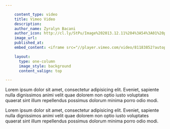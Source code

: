 ```yaml
---

    content_type: video
    title: Vimeo Video
    description:
    author_name: Zyralyn Bacani
    author_icon: http://cl.ly/StPu/Image%202013.12.11%204%3A54%3A01%20pm.png
    image_url:
    published_at:
    embed_content: <iframe src="//player.vimeo.com/video/81183852?autoplay=1&amp;byline=0&amp;portrait=0" frameborder="0" height="100%" width="100%" webkitallowfullscreen="" mozallowfullscreen="" allowfullscreen=""></iframe>

    layout:
      type: one-column
      image_style: background
      content_valign: top

---
```


Lorem ipsum dolor sit amet, consectetur adipisicing elit. Eveniet, sapiente nulla dignissimos animi velit quae dolorem non optio iusto voluptates quaerat sint illum repellendus possimus dolorum minima porro odio modi.

Lorem ipsum dolor sit amet, consectetur adipisicing elit. Eveniet, sapiente nulla dignissimos animi velit quae dolorem non optio iusto voluptates quaerat sint illum repellendus possimus dolorum minima porro odio modi.
